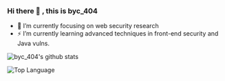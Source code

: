 ### Hi there 👋 , this is byc_404

- 🔭 I’m currently focusing on web security research
- ⚡ I’m currently learning advanced techniques in front-end security and Java vulns.

![byc_404's github stats](https://github-readme-stats.vercel.app/api?username=baiyecha404) 

<!--
**baiyecha404/baiyecha404** is a ✨ _special_ ✨ repository because its `README.md` (this file) appears on your GitHub profile.

Here are some ideas to get you started:

- 🔭 I’m currently working on ...
- 🌱 I’m currently learning ...
- 👯 I’m looking to collaborate on ...
- 🤔 I’m looking for help with ...
- 💬 Ask me about ...
- 📫 How to reach me: ...
- 😄 Pronouns: ...
- ⚡ Fun fact: ...
-->
![Top Language](https://github-readme-stats.vercel.app/api/top-langs/?username=baiyecha404&exclude_repo=baiyecha404.github.io&hide=html,css,EJS,Dockerfile,C%2b%2b)
